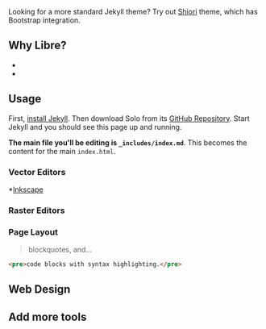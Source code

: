 

Looking for a more standard Jekyll theme? Try out [Shiori](http://github.com/ellekasai/shiori) theme, which has Bootstrap integration.

## Why Libre?

* 
* 

## Usage

First, [install Jekyll](http://jekyllrb.com/docs/installation/). Then download Solo from its [GitHub Repository](https://github.com/chibicode/solo). Start Jekyll and you should see this page up and running.

**The main file you'll be editing is `_includes/index.md`**. This becomes the content for the main `index.html`.

### Vector Editors

*[Inkscape](https://www.dropbox.com/sh/b7tyrnugif2ywqj/qpMx1ygywo)


### Raster Editors



### Page Layout



> blockquotes, and...

~~~html
<pre>code blocks with syntax highlighting.</pre>
~~~




## Web Design



## Add more tools


